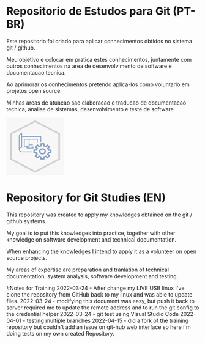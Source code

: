 # Repositorio de Estudos para Git (PT-BR)
Este repositorio foi criado para aplicar conhecimentos obtidos no sistema git / github.

Meu objetivo e colocar em pratica estes conhecimentos, juntamente com outros conhecimentos na area de desenvolvimento de software e documentacao tecnica.

Ao aprimorar os conhecimentos pretendo aplica-los como voluntario em projetos open source.

Minhas areas de atuacao sao elaboracao e traducao de documentacao tecnica, analise de sistemas, desenvolvimento e teste de software.

<img src="systemanalysis.png" alt="Some Image" height="150" width="150" >

# Repository for Git Studies (EN)
This repository was created to apply my knowledges obtained on the git / github systems.

My goal is to put this knowledges into practice, together with other knowledge on software development and technical documentation.

When enhancing the knowledges I intend to apply it as a volunteer on open source projects.

My areas of expertise are preparation and tranlation of technical documentation, system analysis, software development and testing.

#Notes for Training
2022-03-24 - After change my LIVE USB linux I've clone the repository from GitHub back to my linux and was able to update files. 
2022-03-24 - modifying this document was easy, but push it back to server required me to update the remote address and to run the git config to the credential helper
2022-03-24 - git test using Visual Studio Code
2022-04-01 - testing multiple branches
2022-04-15 - did a fork of the training repository but couldn't add an issue on git-hub web interface so here i'm doing tests on my own created Repository.
